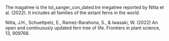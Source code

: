 The magatree is the tol_sanger_con_dated.tre megatree reported by Nitta et al. (2022). It includes all families of the extant ferns in the world.
  
Nitta, J.H., Schuettpelz, E., Ramez-Barahona, S., & Iwasaki, W. (2022) An open and continuously updated fern tree of life. Frontiers in plant science, 13, 909768.
